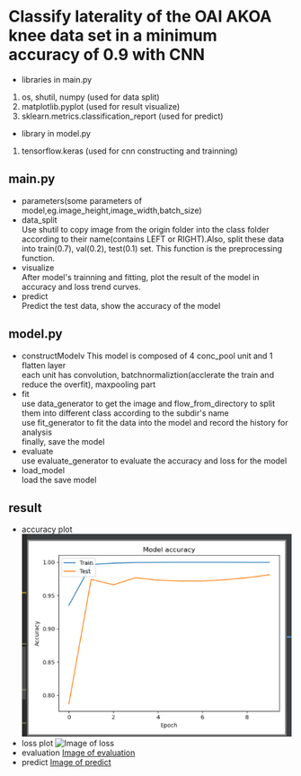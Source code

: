 # Classify laterality  of the OAI AKOA knee data set in a minimum accuracy of 0.9 with CNN
* libraries in main.py
1. os, shutil, numpy (used for data split)
2. matplotlib.pyplot (used for result visualize)
3. sklearn.metrics.classification_report (used for predict)
* library in model.py
1. tensorflow.keras (used for cnn constructing and trainning)
## main.py
* parameters(some parameters of model,eg.image_height,image_width,batch_size)
* data_split<br>
    Use shutil to copy image from the origin folder into the class folder according to their name(contains LEFT or RIGHT).Also, split these data into train(0.7), val(0.2), test(0.1) set. This function is the preprocessing function.
* visualize<br>
    After model's trainning and fitting, plot the result of the model in accuracy and loss trend curves.
* predict<br>
    Predict the test data, show the accuracy of the model
## model.py
* constructModelv
    This model is composed of 4 conc_pool unit and 1 flatten layer<br>
    each unit has convolution, batchnormaliztion(acclerate the train and reduce the overfit), maxpooling part
* fit<br>
    use data_generator to get the image and flow_from_directory to split them into different class according to the subdir's name<br>
    use fit_generator to fit the data into the model and record the history for analysis<br>
    finally, save the model
* evaluate<br> 
    use evaluate_generator to evaluate the accuracy and loss for the model
* load_model<br>
    load the save model
## result
* accuracy plot
![Image of accuray](accuracy_visu.png)
* loss plot
![Image of loss](https://github.com/Wen-Hao-18/PatternFlow/tree/topic-recognition/recognition/Wenhao-AKOA/loss_visu.png)
* evaluation
[Image of evaluation](https://github.com/Wen-Hao-18/PatternFlow/tree/topic-recognition/recognition/Wenhao-AKOA/evaluation.jpg)
* predict
[Image of predict](https://github.com/Wen-Hao-18/PatternFlow/tree/topic-recognition/recognition/Wenhao-AKOA/predict.png)

